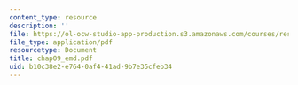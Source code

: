 ```yaml
---
content_type: resource
description: ''
file: https://ol-ocw-studio-app-production.s3.amazonaws.com/courses/res-6-003-electromechanical-dynamics-spring-2009/b10c38e2e7640af441ad9b7e35cfeb34_chap09_emd.pdf
file_type: application/pdf
resourcetype: Document
title: chap09_emd.pdf
uid: b10c38e2-e764-0af4-41ad-9b7e35cfeb34
---
```

